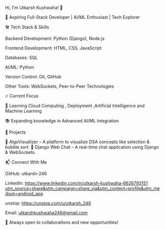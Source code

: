 Hi, I'm Utkarsh Kushwaha! 👋

🚀 Aspiring Full-Stack Developer | AI/ML Enthusiast | Tech Explorer

🛠 Tech Stack & Skills

Backend Development: Python (Django), Node.js

Frontend Development: HTML, CSS, JavaScript 

Databases: SQL

AI/ML: Python

Version Control: Git, GitHub

Other Tools:  WebSockets, Peer-to-Peer Technologies

🔥 Current Focus

🌱 Learning Cloud Computing , Deployment ,Artificial Intelligence and Machine Learning 

📚 Expanding knowledge in Advanced AI/ML Integration

📌 Projects

🔹 AlgoVisualizer – A platform to visualize DSA concepts like selection & bubble sort.
🔹 Django Web Chat – A real-time chat application using Django & WebSockets.

📬 Connect With Me

GitHub: utkarsh-246

LinkedIn: https://www.linkedin.com/in/utkarsh-kushwaha-662679315?utm_source=share&utm_campaign=share_via&utm_content=profile&utm_medium=android_app

unstop:  https://unstop.com/u/utkarsh_246

Email: utkarshkushwaha246@gmail.com

🚀 Always open to collaborations and new opportunities!


